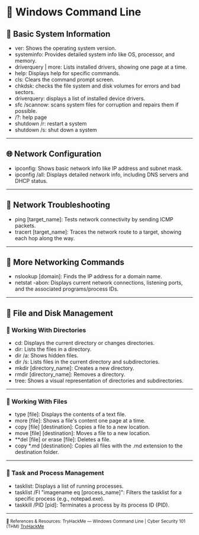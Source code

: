 # 📝 Windows Command Line

## 🔐 Basic System Information
- ver: Shows the operating system version.
- systeminfo: Provides detailed system info like OS, processor, and memory.
- driverquery | more: Lists installed drivers, showing one page at a time.
- help: Displays help for specific commands.
- cls: Clears the command prompt screen.
- chkdsk: checks the file system and disk volumes for errors and bad sectors.
- driverquery: displays a list of installed device drivers.
- sfc /scannow: scans system files for corruption and repairs them if possible.
- /?: help page
- shutdown /r: restart a system
- shutdown /s: shut down a system

---

## 🌐 Network Configuration
- ipconfig: Shows basic network info like IP address and subnet mask.
- ipconfig /all: Displays detailed network info, including DNS servers and DHCP status.

---
  
## 📡 Network Troubleshooting
- ping [target_name]: Tests network connectivity by sending ICMP packets.
- tracert [target_name]: Traces the network route to a target, showing each hop along the way.

---
  
## 📢 More Networking Commands
- nslookup [domain]: Finds the IP address for a domain name.
- netstat -abon: Displays current network connections, listening ports, and the associated programs/process IDs.

---

## 🎫 File and Disk Management


### 🧾 Working With Directories
- cd: Displays the current directory or changes directories.
- dir: Lists the files in a directory.
- dir /a: Shows hidden files.
- dir /s: Lists files in the current directory and subdirectories.
- mkdir [directory_name]: Creates a new directory.
- rmdir [directory_name]: Removes a directory.
- tree: Shows a visual representation of directories and subdirectories.

---

### 📄 Working With Files
- type [file]: Displays the contents of a text file.
- more [file]: Shows a file's content one page at a time.
- copy [file] [destination]: Copies a file to a new location.
- move [file] [destination]: Moves a file to a new location.
- **del [file] or erase [file]: Deletes a file.
- copy *.md [destination]: Copies all files with the .md extension to the destination folder.

---

### 📑 Task and Process Management
- tasklist: Displays a list of running processes.
- tasklist /FI "imagename eq [process_name]": Filters the tasklist for a specific process (e.g., notepad.exe).
- taskkill /PID [pid]: Terminates a process by its process ID (PID).

---

<sub>🔗 References & Resources:
TryHackMe — Windows Command Line | Cyber Security 101 (THM) [TryHackMe](https://tryhackme.com/room/windowscommandline)</sub>
